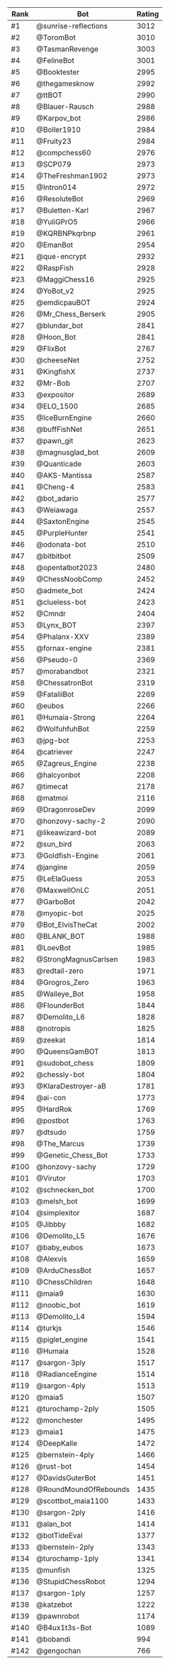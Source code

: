 Rank|Bot|Rating
---|---|---
#1|@sunrise-reflections|3012
#2|@ToromBot|3010
#3|@TasmanRevenge|3003
#4|@FelineBot|3001
#5|@Booktester|2995
#6|@thegamesknow|2992
#7|@ttBOT|2990
#8|@Blauer-Rausch|2988
#9|@Karpov_bot|2986
#10|@Boller1910|2984
#11|@Fruity23|2984
#12|@compchess60|2976
#13|@SCP079|2973
#14|@TheFreshman1902|2973
#15|@Intron014|2972
#16|@ResoluteBot|2969
#17|@Buletten-Karl|2967
#18|@YuliGPrO5|2966
#19|@KQRBNPkqrbnp|2961
#20|@EmanBot|2954
#21|@que-encrypt|2932
#22|@RaspFish|2928
#23|@MaggiChess16|2925
#24|@YoBot_v2|2925
#25|@emdicpauBOT|2924
#26|@Mr_Chess_Berserk|2905
#27|@blundar_bot|2841
#28|@Hoon_Bot|2841
#29|@FlixBot|2767
#30|@cheeseNet|2752
#31|@KingfishX|2737
#32|@Mr-Bob|2707
#33|@expositor|2689
#34|@ELO_1500|2685
#35|@IceBurnEngine|2660
#36|@buffFishNet|2651
#37|@pawn_git|2623
#38|@magnusglad_bot|2609
#39|@Quanticade|2603
#40|@AKS-Mantissa|2587
#41|@Cheng-4|2583
#42|@bot_adario|2577
#43|@Weiawaga|2557
#44|@SaxtonEngine|2545
#45|@PurpleHunter|2541
#46|@odonata-bot|2510
#47|@bitbitbot|2509
#48|@opentalbot2023|2480
#49|@ChessNoobComp|2452
#50|@admete_bot|2424
#51|@clueless-bot|2423
#52|@Cmndr|2404
#53|@Lynx_BOT|2397
#54|@Phalanx-XXV|2389
#55|@fornax-engine|2381
#56|@Pseudo-0|2369
#57|@morabandbot|2321
#58|@ChessatronBot|2319
#59|@FataliiBot|2269
#60|@eubos|2266
#61|@Humaia-Strong|2264
#62|@WolfuhfuhBot|2259
#63|@jpg-bot|2253
#64|@catriever|2247
#65|@Zagreus_Engine|2238
#66|@halcyonbot|2208
#67|@timecat|2178
#68|@matmoi|2116
#69|@DragonroseDev|2099
#70|@honzovy-sachy-2|2090
#71|@likeawizard-bot|2089
#72|@sun_bird|2063
#73|@Goldfish-Engine|2061
#74|@jangine|2059
#75|@LeElaGuess|2053
#76|@MaxwellOnLC|2051
#77|@GarboBot|2042
#78|@myopic-bot|2025
#79|@Bot_ElvisTheCat|2002
#80|@BLANK_BOT|1988
#81|@LoevBot|1985
#82|@StrongMagnusCarlsen|1983
#83|@redtail-zero|1971
#84|@Grogros_Zero|1963
#85|@Walleye_Bot|1958
#86|@FlounderBot|1844
#87|@Demolito_L6|1828
#88|@notropis|1825
#89|@zeekat|1814
#90|@QueensGamBOT|1813
#91|@sudobot_chess|1809
#92|@chessly-bot|1804
#93|@KlaraDestroyer-aB|1781
#94|@ai-con|1773
#95|@HardRok|1769
#96|@postbot|1763
#97|@dtsudo|1759
#98|@The_Marcus|1739
#99|@Genetic_Chess_Bot|1733
#100|@honzovy-sachy|1729
#101|@Virutor|1703
#102|@schnecken_bot|1700
#103|@melsh_bot|1699
#104|@simplexitor|1687
#105|@Jibbby|1682
#106|@Demolito_L5|1676
#107|@baby_eubos|1673
#108|@Alexvis|1659
#109|@ArduChessBot|1657
#110|@ChessChildren|1648
#111|@maia9|1630
#112|@noobic_bot|1619
#113|@Demolito_L4|1594
#114|@turkjs|1546
#115|@piglet_engine|1541
#116|@Humaia|1528
#117|@sargon-3ply|1517
#118|@RadianceEngine|1514
#119|@sargon-4ply|1513
#120|@maia5|1507
#121|@turochamp-2ply|1505
#122|@monchester|1495
#123|@maia1|1475
#124|@DeepKalle|1472
#125|@bernstein-4ply|1466
#126|@rust-bot|1454
#127|@DavidsGuterBot|1451
#128|@RoundMoundOfRebounds|1435
#129|@scottbot_maia1100|1433
#130|@sargon-2ply|1416
#131|@alan_bot|1414
#132|@botTideEval|1377
#133|@bernstein-2ply|1343
#134|@turochamp-1ply|1341
#135|@munfish|1325
#136|@StupidChessRobot|1294
#137|@sargon-1ply|1257
#138|@katzebot|1222
#139|@pawnrobot|1174
#140|@B4ux1t3s-Bot|1089
#141|@bobandi|994
#142|@gengochan|766

